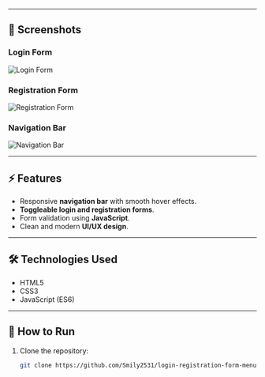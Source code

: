 
---

## 🎨 Screenshots

### Login Form
![Login Form](images/2f926d31-0166-43f0-99e9-ec40e044d488.png)

### Registration Form
![Registration Form](images/register.png)

### Navigation Bar
![Navigation Bar](images/navbar.png)

---

## ⚡ Features

- Responsive **navigation bar** with smooth hover effects.
- **Toggleable login and registration forms**.
- Form validation using **JavaScript**.
- Clean and modern **UI/UX design**.

---

## 🛠 Technologies Used

- HTML5
- CSS3
- JavaScript (ES6)

---

## 🚀 How to Run

1. Clone the repository:
   ```bash
   git clone https://github.com/Smily2531/login-registration-form-menubar.git
